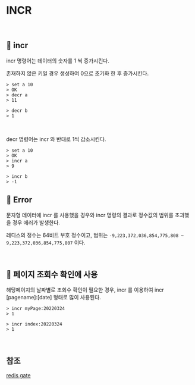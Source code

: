 # INCR

<br>

## 📒 incr

incr 명령어는 데이터의 숫자를 1 씩 증가시킨다.

존재하지 않은 키일 경우 생성하여 0으로 초기화 한 후 증가시킨다.

```
> set a 10
> OK
> decr a
> 11

> decr b
> 1
```
<br>

decr 명령어는 incr 와 반대로 1씩 감소시킨다.

```
> set a 10
> OK
> incr a
> 9

> incr b
> -1
```

## 📕 Error

문자형 데이터에 incr 를 사용했을 경우와 incr 명령의 결과로 정수값의 범위를 초과했을 경우 에러가 발생한다.

레디스의 정수는 64비트 부호 정수이고, 범위는 `-9,223,372,036,854,775,808 ~ 9,223,372,036,854,775,807` 이다.

<br>

## 📗 페이지 조회수 확인에 사용

해당페이지의 날짜별로 조회수 확인이 필요한 경우, incr 를 이용하여 incr [pagename]:[date] 형태로 많이 사용된다.

```
> incr myPage:20220324
> 1

> incr index:20220324
> 1
```

<br>

## 참조

[redis gate](http://redisgate.kr/redis/command/incr.php)
